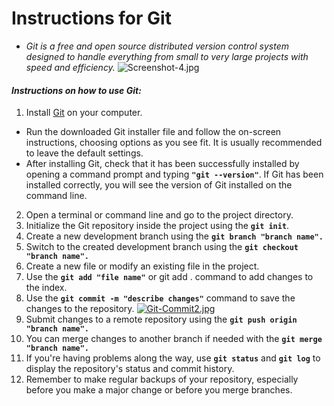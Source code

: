 # Instructions for Git
 - *Git is a free and open source distributed version control system designed to handle everything from small to very large projects with speed and efficiency.*
![Screenshot-4.jpg](https://i.postimg.cc/J7FHG66x/Screenshot-4.jpg)
#### *Instructions on how to use Git:*
1. Install [Git](https://git-scm.com) on your computer.

+ Run the downloaded Git installer file and follow the on-screen instructions, choosing options as you see fit. It is usually recommended to leave the default settings.
+ After installing Git, check that it has been successfully installed by opening a command prompt and typing **`"git --version"`**. If Git has been installed correctly, you will see the version of Git installed on the command line.

2. Open a terminal or command line and go to the project directory.
3. Initialize the Git repository inside the project using the **`git init`**.
4. Create a new development branch using the **`git branch "branch name".`**
5. Switch to the created development branch using the **`git checkout  "branch name".`**
6. Create a new file or modify an existing file in the project.
7. Use the **`git add "file name"`** or git add . command to add changes to the index.
8. Use the **`git commit -m "describe changes"`** command to save the changes to the repository.
[![Git-Commit2.jpg](https://i.postimg.cc/BbhB283P/Git-Commit2.jpg)](https://postimg.cc/N2HXcj5Q)
9. Submit changes to a remote repository using the **`git push origin "branch name".`**
10. You can merge changes to another branch if needed with the **`git merge "branch name".`**
11. If you're having problems along the way, use **`git status`** and **`git log`** to display the repository's status and commit history.
12. Remember to make regular backups of your repository, especially before you make a major change or before you merge branches.